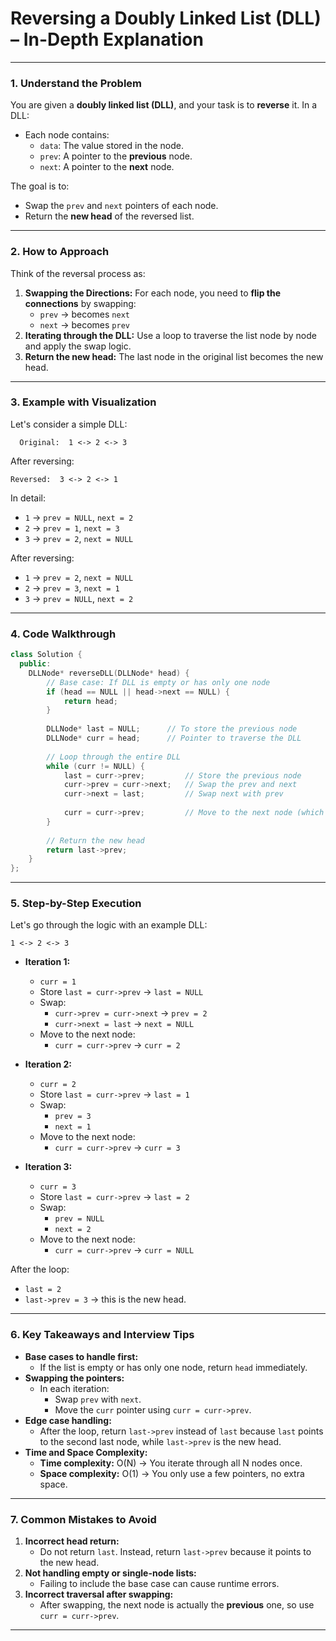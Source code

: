 # **Reversing a Doubly Linked List (DLL) – In-Depth Explanation**


---

### **1. Understand the Problem**

You are given a **doubly linked list (DLL)**, and your task is to **reverse** it. In a DLL:
- Each node contains:
  - `data`: The value stored in the node.
  - `prev`: A pointer to the **previous** node.
  - `next`: A pointer to the **next** node.

The goal is to:
- Swap the `prev` and `next` pointers of each node.
- Return the **new head** of the reversed list.

---

### **2. How to Approach**

Think of the reversal process as:
1. **Swapping the Directions:** For each node, you need to **flip the connections** by swapping:
   - `prev` → becomes `next`
   - `next` → becomes `prev`
2. **Iterating through the DLL:** Use a loop to traverse the list node by node and apply the swap logic.
3. **Return the new head:** The last node in the original list becomes the new head.

---

### **3. Example with Visualization**

Let's consider a simple DLL:
```
  Original:  1 <-> 2 <-> 3
```
After reversing:
```
Reversed:  3 <-> 2 <-> 1
```

In detail:
- `1` → `prev = NULL`, `next = 2`
- `2` → `prev = 1`, `next = 3`
- `3` → `prev = 2`, `next = NULL`

After reversing:
- `1` → `prev = 2`, `next = NULL`
- `2` → `prev = 3`, `next = 1`
- `3` → `prev = NULL`, `next = 2`

---

### **4. Code Walkthrough**
```cpp
class Solution {
  public:
    DLLNode* reverseDLL(DLLNode* head) {
        // Base case: If DLL is empty or has only one node
        if (head == NULL || head->next == NULL) {
            return head;
        }
        
        DLLNode* last = NULL;      // To store the previous node
        DLLNode* curr = head;      // Pointer to traverse the DLL
        
        // Loop through the entire DLL
        while (curr != NULL) {
            last = curr->prev;         // Store the previous node
            curr->prev = curr->next;   // Swap the prev and next
            curr->next = last;         // Swap next with prev
            
            curr = curr->prev;         // Move to the next node (which is actually prev now)
        }
        
        // Return the new head
        return last->prev;
    }
};
```

---

### **5. Step-by-Step Execution**

Let's go through the logic with an example DLL:
```
1 <-> 2 <-> 3
```

- **Iteration 1:**
  - `curr = 1`
  - Store `last = curr->prev` → `last = NULL`
  - Swap:
    - `curr->prev = curr->next` → `prev = 2`
    - `curr->next = last` → `next = NULL`
  - Move to the next node:
    - `curr = curr->prev` → `curr = 2`

- **Iteration 2:**
  - `curr = 2`
  - Store `last = curr->prev` → `last = 1`
  - Swap:
    - `prev = 3`
    - `next = 1`
  - Move to the next node:
    - `curr = curr->prev` → `curr = 3`

- **Iteration 3:**
  - `curr = 3`
  - Store `last = curr->prev` → `last = 2`
  - Swap:
    - `prev = NULL`
    - `next = 2`
  - Move to the next node:
    - `curr = curr->prev` → `curr = NULL`

After the loop:
- `last = 2`
- `last->prev = 3` → this is the new head.

---

### **6. Key Takeaways and Interview Tips**

- **Base cases to handle first:**
  - If the list is empty or has only one node, return `head` immediately.
- **Swapping the pointers:**
  - In each iteration:
    - Swap `prev` with `next`.
    - Move the `curr` pointer using `curr = curr->prev`.
- **Edge case handling:**
  - After the loop, return `last->prev` instead of `last` because `last` points to the second last node, while `last->prev` is the new head.
- **Time and Space Complexity:**
  - **Time complexity:** O(N) → You iterate through all N nodes once.
  - **Space complexity:** O(1) → You only use a few pointers, no extra space.

---

### **7. Common Mistakes to Avoid**
1. **Incorrect head return:** 
   - Do not return `last`. Instead, return `last->prev` because it points to the new head.
2. **Not handling empty or single-node lists:** 
   - Failing to include the base case can cause runtime errors.
3. **Incorrect traversal after swapping:** 
   - After swapping, the next node is actually the **previous** one, so use `curr = curr->prev`.

---


